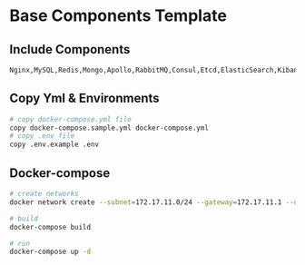 # Base Components Template

## Include Components
```bash
Nginx,MySQL,Redis,Mongo,Apollo,RabbitMQ,Consul,Etcd,ElasticSearch,Kibana
```

## Copy Yml & Environments
```bash
# copy docker-compose.yml file
copy docker-compose.sample.yml docker-compose.yml
# copy .env file
copy .env.example .env
```

## Docker-compose
```bash
# create networks 
docker network create --subnet=172.17.11.0/24 --gateway=172.17.11.1 --opt "com.docker.network.bridge.name"="back" back

# build
docker-compose build

# run
docker-compose up -d
```

